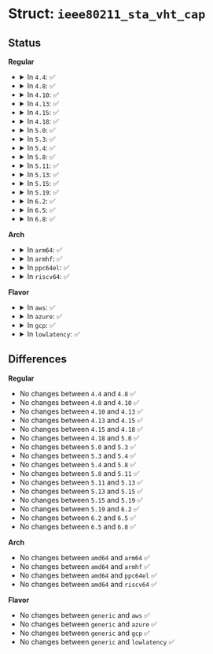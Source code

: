 # Struct: <code>ieee80211_sta_vht_cap</code>

## Status
<b>Regular</b>
<ul>
<li>
<details>
<summary>In <code>4.4</code>: ✅</summary>

```c
struct ieee80211_sta_vht_cap {
    bool vht_supported;
    u32 cap;
    struct ieee80211_vht_mcs_info vht_mcs;
};
```
</details>
</li>
<li>
<details>
<summary>In <code>4.8</code>: ✅</summary>

```c
struct ieee80211_sta_vht_cap {
    bool vht_supported;
    u32 cap;
    struct ieee80211_vht_mcs_info vht_mcs;
};
```
</details>
</li>
<li>
<details>
<summary>In <code>4.10</code>: ✅</summary>

```c
struct ieee80211_sta_vht_cap {
    bool vht_supported;
    u32 cap;
    struct ieee80211_vht_mcs_info vht_mcs;
};
```
</details>
</li>
<li>
<details>
<summary>In <code>4.13</code>: ✅</summary>

```c
struct ieee80211_sta_vht_cap {
    bool vht_supported;
    u32 cap;
    struct ieee80211_vht_mcs_info vht_mcs;
};
```
</details>
</li>
<li>
<details>
<summary>In <code>4.15</code>: ✅</summary>

```c
struct ieee80211_sta_vht_cap {
    bool vht_supported;
    u32 cap;
    struct ieee80211_vht_mcs_info vht_mcs;
};
```
</details>
</li>
<li>
<details>
<summary>In <code>4.18</code>: ✅</summary>

```c
struct ieee80211_sta_vht_cap {
    bool vht_supported;
    u32 cap;
    struct ieee80211_vht_mcs_info vht_mcs;
};
```
</details>
</li>
<li>
<details>
<summary>In <code>5.0</code>: ✅</summary>

```c
struct ieee80211_sta_vht_cap {
    bool vht_supported;
    u32 cap;
    struct ieee80211_vht_mcs_info vht_mcs;
};
```
</details>
</li>
<li>
<details>
<summary>In <code>5.3</code>: ✅</summary>

```c
struct ieee80211_sta_vht_cap {
    bool vht_supported;
    u32 cap;
    struct ieee80211_vht_mcs_info vht_mcs;
};
```
</details>
</li>
<li>
<details>
<summary>In <code>5.4</code>: ✅</summary>

```c
struct ieee80211_sta_vht_cap {
    bool vht_supported;
    u32 cap;
    struct ieee80211_vht_mcs_info vht_mcs;
};
```
</details>
</li>
<li>
<details>
<summary>In <code>5.8</code>: ✅</summary>

```c
struct ieee80211_sta_vht_cap {
    bool vht_supported;
    u32 cap;
    struct ieee80211_vht_mcs_info vht_mcs;
};
```
</details>
</li>
<li>
<details>
<summary>In <code>5.11</code>: ✅</summary>

```c
struct ieee80211_sta_vht_cap {
    bool vht_supported;
    u32 cap;
    struct ieee80211_vht_mcs_info vht_mcs;
};
```
</details>
</li>
<li>
<details>
<summary>In <code>5.13</code>: ✅</summary>

```c
struct ieee80211_sta_vht_cap {
    bool vht_supported;
    u32 cap;
    struct ieee80211_vht_mcs_info vht_mcs;
};
```
</details>
</li>
<li>
<details>
<summary>In <code>5.15</code>: ✅</summary>

```c
struct ieee80211_sta_vht_cap {
    bool vht_supported;
    u32 cap;
    struct ieee80211_vht_mcs_info vht_mcs;
};
```
</details>
</li>
<li>
<details>
<summary>In <code>5.19</code>: ✅</summary>

```c
struct ieee80211_sta_vht_cap {
    bool vht_supported;
    u32 cap;
    struct ieee80211_vht_mcs_info vht_mcs;
};
```
</details>
</li>
<li>
<details>
<summary>In <code>6.2</code>: ✅</summary>

```c
struct ieee80211_sta_vht_cap {
    bool vht_supported;
    u32 cap;
    struct ieee80211_vht_mcs_info vht_mcs;
};
```
</details>
</li>
<li>
<details>
<summary>In <code>6.5</code>: ✅</summary>

```c
struct ieee80211_sta_vht_cap {
    bool vht_supported;
    u32 cap;
    struct ieee80211_vht_mcs_info vht_mcs;
};
```
</details>
</li>
<li>
<details>
<summary>In <code>6.8</code>: ✅</summary>

```c
struct ieee80211_sta_vht_cap {
    bool vht_supported;
    u32 cap;
    struct ieee80211_vht_mcs_info vht_mcs;
};
```
</details>
</li>
</ul>
<b>Arch</b>
<ul>
<li>
<details>
<summary>In <code>arm64</code>: ✅</summary>

```c
struct ieee80211_sta_vht_cap {
    bool vht_supported;
    u32 cap;
    struct ieee80211_vht_mcs_info vht_mcs;
};
```
</details>
</li>
<li>
<details>
<summary>In <code>armhf</code>: ✅</summary>

```c
struct ieee80211_sta_vht_cap {
    bool vht_supported;
    u32 cap;
    struct ieee80211_vht_mcs_info vht_mcs;
};
```
</details>
</li>
<li>
<details>
<summary>In <code>ppc64el</code>: ✅</summary>

```c
struct ieee80211_sta_vht_cap {
    bool vht_supported;
    u32 cap;
    struct ieee80211_vht_mcs_info vht_mcs;
};
```
</details>
</li>
<li>
<details>
<summary>In <code>riscv64</code>: ✅</summary>

```c
struct ieee80211_sta_vht_cap {
    bool vht_supported;
    u32 cap;
    struct ieee80211_vht_mcs_info vht_mcs;
};
```
</details>
</li>
</ul>
<b>Flavor</b>
<ul>
<li>
<details>
<summary>In <code>aws</code>: ✅</summary>

```c
struct ieee80211_sta_vht_cap {
    bool vht_supported;
    u32 cap;
    struct ieee80211_vht_mcs_info vht_mcs;
};
```
</details>
</li>
<li>
<details>
<summary>In <code>azure</code>: ✅</summary>

```c
struct ieee80211_sta_vht_cap {
    bool vht_supported;
    u32 cap;
    struct ieee80211_vht_mcs_info vht_mcs;
};
```
</details>
</li>
<li>
<details>
<summary>In <code>gcp</code>: ✅</summary>

```c
struct ieee80211_sta_vht_cap {
    bool vht_supported;
    u32 cap;
    struct ieee80211_vht_mcs_info vht_mcs;
};
```
</details>
</li>
<li>
<details>
<summary>In <code>lowlatency</code>: ✅</summary>

```c
struct ieee80211_sta_vht_cap {
    bool vht_supported;
    u32 cap;
    struct ieee80211_vht_mcs_info vht_mcs;
};
```
</details>
</li>
</ul>

## Differences
<b>Regular</b>
<ul>
<li>
No changes between <code>4.4</code> and <code>4.8</code> ✅
</li>
<li>
No changes between <code>4.8</code> and <code>4.10</code> ✅
</li>
<li>
No changes between <code>4.10</code> and <code>4.13</code> ✅
</li>
<li>
No changes between <code>4.13</code> and <code>4.15</code> ✅
</li>
<li>
No changes between <code>4.15</code> and <code>4.18</code> ✅
</li>
<li>
No changes between <code>4.18</code> and <code>5.0</code> ✅
</li>
<li>
No changes between <code>5.0</code> and <code>5.3</code> ✅
</li>
<li>
No changes between <code>5.3</code> and <code>5.4</code> ✅
</li>
<li>
No changes between <code>5.4</code> and <code>5.8</code> ✅
</li>
<li>
No changes between <code>5.8</code> and <code>5.11</code> ✅
</li>
<li>
No changes between <code>5.11</code> and <code>5.13</code> ✅
</li>
<li>
No changes between <code>5.13</code> and <code>5.15</code> ✅
</li>
<li>
No changes between <code>5.15</code> and <code>5.19</code> ✅
</li>
<li>
No changes between <code>5.19</code> and <code>6.2</code> ✅
</li>
<li>
No changes between <code>6.2</code> and <code>6.5</code> ✅
</li>
<li>
No changes between <code>6.5</code> and <code>6.8</code> ✅
</li>
</ul>
<b>Arch</b>
<ul>
<li>
No changes between <code>amd64</code> and <code>arm64</code> ✅
</li>
<li>
No changes between <code>amd64</code> and <code>armhf</code> ✅
</li>
<li>
No changes between <code>amd64</code> and <code>ppc64el</code> ✅
</li>
<li>
No changes between <code>amd64</code> and <code>riscv64</code> ✅
</li>
</ul>
<b>Flavor</b>
<ul>
<li>
No changes between <code>generic</code> and <code>aws</code> ✅
</li>
<li>
No changes between <code>generic</code> and <code>azure</code> ✅
</li>
<li>
No changes between <code>generic</code> and <code>gcp</code> ✅
</li>
<li>
No changes between <code>generic</code> and <code>lowlatency</code> ✅
</li>
</ul>
